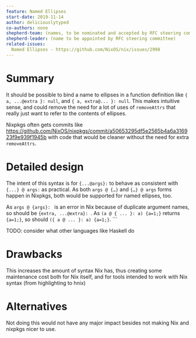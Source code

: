 ```yaml
---
feature: Named Ellipses
start-date: 2019-11-14
author: deliciouslytyped
co-authors: none
shepherd-team: (names, to be nominated and accepted by RFC steering committee)
shepherd-leader: (name to be appointed by RFC steering committee)
related-issues:
  Named Ellipses - https://github.com/NixOS/nix/issues/2998
---
```


# Summary
[summary]: #summary

It should be possible to bind a name to ellipses in a function definition like `{ a, ...@extra }: null`, and `{ a, extra@... }: null`. This makes intuitive sense, and could remove the need for a lot of uses of `removeAttrs` that really just want to refer to the contents of ellipses.

Nixpkgs often gets commits like https://github.com/NixOS/nixpkgs/commit/a50653295df5e2565b4a6a316923f9e939f1945b with code that would be cleaner without the need for extra `removeAttrs`.

# Detailed design
[design]: #detailed-design

The intent of this syntax is for `{...@args}:` to behave as consistent with `{...} @ args:`
 as practical. As both `args @ {…}` and `{…} @ args` forms happen in Nixpkgs, both would be supported for named ellipses, too. 
 
 As `args @ {args}: ` is an error in Nix because of duplicate argument names, so should be `{extra, ...@extra}: `. As `(a @ { ... }: a) {a=1;}` returns `{a=1;}`, so should `({ a @ ... }: a) {a=1;}`. ```

TODO: consider what other languages like Haskell do

# Drawbacks
[drawbacks]: #drawbacks
This increases the amount of syntax Nix has, thus creating some maintenance cost both for Nix itself, and for tools intended to work with Nix syntax (from highlighting to hnix)

# Alternatives
[alternatives]: #alternatives
Not doing this would not have any major impact besides not making Nix and nixpkgs nicer to use.
